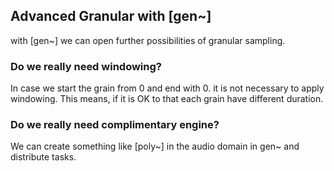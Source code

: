 ## Advanced Granular with [gen~]
with [gen~] we can open further possibilities of granular sampling.

### Do we really need windowing?
In case we start the grain from 0 and end with 0. it is not necessary to apply windowing.
This means, if it is OK to that each grain have different duration.


### Do we really need complimentary engine?
We can create something like [poly~] in the audio domain in gen~ and distribute tasks.
